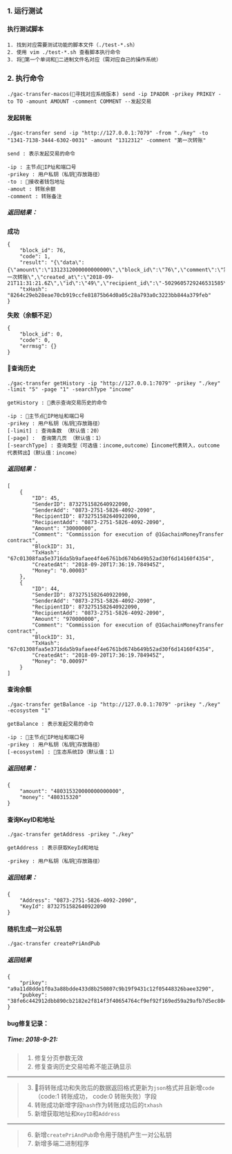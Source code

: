 ### 1. 运行测试

#### 执行测试脚本
```
1. 找到对应需要测试功能的脚本文件（./test-*.sh）
2. 使用 vim ./test-*.sh 查看脚本执行命令
3. 将第一个单词和二进制文件名对应（需对应自己的操作系统）
```


### 2. 执行命令
`./gac-transfer-macos(寻找对应系统版本) send -ip IPADDR -prikey PRIKEY -to TO -amount AMOUNT -comment COMMENT --发起交易 `

#### 发起转账

    ./gac-transfer send -ip "http://127.0.0.1:7079" -from "./key" -to "1341-7138-3444-6302-0031" -amount "1312312" -comment "第一次转账"

    send : 表示发起交易的命令

    -ip : 主节点IP址和端口号
    -prikey : 用户私钥（私钥存放路径）
    -to : 接收者钱包地址
    -amout : 转账余额
    -comment : 转账备注

##### 返回结果：

**成功**

    {
        "block_id": 76,
        "code": 1,
        "result": "{\"data\":{\"amount\":\"1312312000000000000\",\"block_id\":\"76\",\"comment\":\"第一次转账\",\"created_at\":\"2018-09-21T11:31:21.6Z\",\"id\":\"49\",\"recipient_id\":\"-5029605729246531585\",\"sender_id\":\"8732751582640922090\",\"txhash\":\"\\ufffdd \\ufffd\\ufffd\\ufffdpˑ\\ufffd\\ufffd\\ufffd\\u0018u\\ufffdM\\n\\u0005 y:\\u000c2#\\ufffd\\ufffdJ7\\ufffd\\ufffd\"}}",
        "txHash": "8264c29eb28eae70cb919ccfe81875b64d0a05c28a793a0c3223bb844a379feb"
    }



**失败（余额不足）**

    {
        "block_id": 0,
        "code": 0,
        "errmsg": {}
    }



#### 查询历史

    ./gac-transfer getHistory -ip "http://127.0.0.1:7079" -prikey "./key" -limit "5" -page "1" -searchType "income"

    getHistory : 表示查询交易历史的命令

    -ip : 主节点IP地址和端口号
    -prikey : 用户私钥（私钥存放路径）
    [-limit] : 查询条数 （默认值：20）
    [-page] :  查询第几页 （默认值：1）
    [-searchType] : 查询类型（可选值：income,outcome）【income代表转入，outcome代表转出】（默认值：income）


##### 返回结果：
    [
        {
            "ID": 45,
            "SenderID": 8732751582640922090,
            "SenderAdd": "0873-2751-5826-4092-2090",
            "RecipientID": 8732751582640922090,
            "RecipientAdd": "0873-2751-5826-4092-2090",
            "Amount": "30000000",
            "Comment": "Commission for execution of @1GachainMoneyTransfer contract",
            "BlockID": 31,
            "TxHash": "67c01308faa5e3716da5b9afaee4f4e6761bd674b649b52ad30f6d14160f4354",
            "CreatedAt": "2018-09-20T17:36:19.784945Z",
            "Money": "0.00003"
        },
        {
            "ID": 44,
            "SenderID": 8732751582640922090,
            "SenderAdd": "0873-2751-5826-4092-2090",
            "RecipientID": 8732751582640922090,
            "RecipientAdd": "0873-2751-5826-4092-2090",
            "Amount": "970000000",
            "Comment": "Commission for execution of @1GachainMoneyTransfer contract",
            "BlockID": 31,
            "TxHash": "67c01308faa5e3716da5b9afaee4f4e6761bd674b649b52ad30f6d14160f4354",
            "CreatedAt": "2018-09-20T17:36:19.784945Z",
            "Money": "0.00097"
        }
    ]

#### 查询余额

    ./gac-transfer getBalance -ip "http://127.0.0.1:7079" -prikey "./key" -ecosystem "1"

    getBalance : 表示发起交易的命令

    -ip : 主节点IP地址和端口号
    -prikey : 用户私钥（私钥存放路径）
    [-ecosystem] : 生态系统ID（默认值：1）


##### 返回结果：
    {
        "amount": "480315320000000000000",
        "money": "480315320"
    }

#### 查询KeyID和地址
    ./gac-transfer getAddress -prikey "./key"

    getAddress : 表示获取KeyId和地址

    -prikey : 用户私钥（私钥存放路径）

##### 返回结果：

    {
        "Address": "0873-2751-5826-4092-2090",
        "KeyId": 8732751582640922090
    }

#### 随机生成一对公私钥
    ./gac-transfer createPriAndPub

##### 返回结果
    {
        "prikey": "a9a11d8dde1f0a3a88bdde433d8b250807c9b19f9431c12f05448326baee3290",
        "pubkey": "38fe6c442912dbb890cb2182e2f814f3f40654764cf9ef92f169ed59a29afb7d5ec80486b28920a8c3ee7bfc59d3ffd62b10e323f0b088ec0eccee6a22ea3198"
    }



#### bug修复记录：
##### Time: 2018-9-21:
> 1. 修复分页参数无效
> 2. 修复查询历史交易哈希不能正确显示
---
> 3. 将转账成功和失败后的数据返回格式更新为`json`格式并且新增`code`（code:1 转账成功， code:0 转账失败）字段
> 4. 转账成功新增字段`hash`作为转账成功后的`txhash`
> 5. 新增获取地址和`KeyID`和`Address`
---
> 6. 新增`createPriAndPub`命令用于随机产生一对公私钥
> 7. 新增多端二进制程序